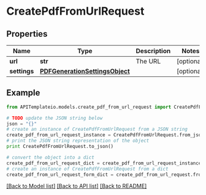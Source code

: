 # CreatePdfFromUrlRequest


## Properties
Name | Type | Description | Notes
------------ | ------------- | ------------- | -------------
**url** | **str** | The URL  | [optional] 
**settings** | [**PDFGenerationSettingsObject**](PDFGenerationSettingsObject.md) |  | [optional] 

## Example

```python
from APITemplateio.models.create_pdf_from_url_request import CreatePdfFromUrlRequest

# TODO update the JSON string below
json = "{}"
# create an instance of CreatePdfFromUrlRequest from a JSON string
create_pdf_from_url_request_instance = CreatePdfFromUrlRequest.from_json(json)
# print the JSON string representation of the object
print CreatePdfFromUrlRequest.to_json()

# convert the object into a dict
create_pdf_from_url_request_dict = create_pdf_from_url_request_instance.to_dict()
# create an instance of CreatePdfFromUrlRequest from a dict
create_pdf_from_url_request_form_dict = create_pdf_from_url_request.from_dict(create_pdf_from_url_request_dict)
```
[[Back to Model list]](../README.md#documentation-for-models) [[Back to API list]](../README.md#documentation-for-api-endpoints) [[Back to README]](../README.md)


